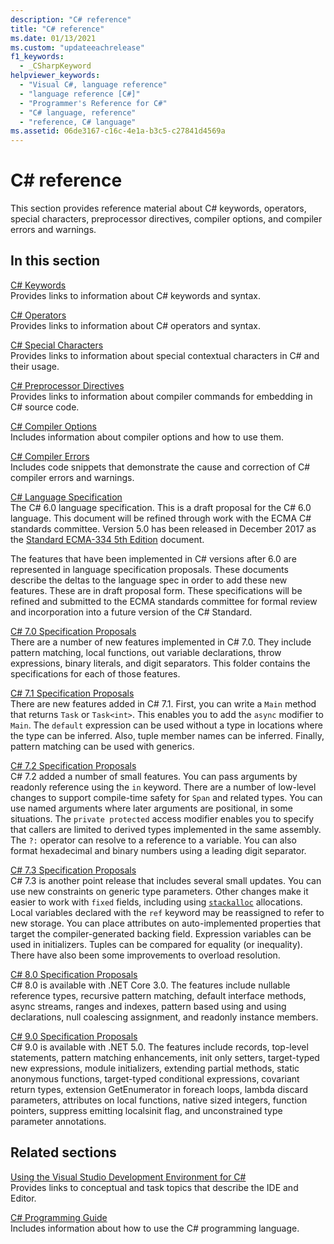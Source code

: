 ```yaml
---
description: "C# reference"
title: "C# reference"
ms.date: 01/13/2021
ms.custom: "updateeachrelease"
f1_keywords: 
  - _CSharpKeyword
helpviewer_keywords: 
  - "Visual C#, language reference"
  - "language reference [C#]"
  - "Programmer's Reference for C#"
  - "C# language, reference"
  - "reference, C# language"
ms.assetid: 06de3167-c16c-4e1a-b3c5-c27841d4569a
---
```

# C# reference

This section provides reference material about C# keywords, operators, special characters, preprocessor directives, compiler options, and compiler errors and warnings.  
  
## In this section

 [C# Keywords](./keywords/index.md)  
 Provides links to information about C# keywords and syntax.  
  
 [C# Operators](./operators/index.md)  
 Provides links to information about C# operators and syntax.  

 [C# Special Characters](./tokens/index.md)  
 Provides links to information about special contextual characters in C# and their usage.  

 [C# Preprocessor Directives](preprocessor-directives.md)  
 Provides links to information about compiler commands for embedding in C# source code.  
  
 [C# Compiler Options](./compiler-options/index.md)  
 Includes information about compiler options and how to use them.  
  
 [C# Compiler Errors](./compiler-messages/index.md)  
 Includes code snippets that demonstrate the cause and correction of C# compiler errors and warnings.  
  
 [C# Language Specification](~/_csharplang/spec/introduction.md)  
 The C# 6.0 language specification. This is a draft proposal for the C# 6.0 language. This document will be refined through work with the ECMA C# standards committee. Version 5.0 has been released in December 2017 as the [Standard ECMA-334 5th Edition](https://www.ecma-international.org/wp-content/uploads/ECMA-334_5th_edition_december_2017.pdf) document.

The features that have been implemented in C# versions after 6.0 are represented in language specification proposals. These documents describe the deltas to the language spec in order to add these new features. These are in draft proposal form. These specifications will be refined and submitted to the ECMA standards committee for formal review and incorporation into a future version of the C# Standard.

 [C# 7.0 Specification Proposals](~/_csharplang/proposals/csharp-7.0/pattern-matching.md)  
 There are a number of new features implemented in C# 7.0. They include pattern matching, local functions, out variable declarations, throw expressions, binary literals, and digit separators. This folder contains the specifications for each of those features.
  
 [C# 7.1 Specification Proposals](~/_csharplang/proposals/csharp-7.1/async-main.md)  
 There are new features added in C# 7.1. First, you can write a `Main` method that returns `Task` or `Task<int>`. This enables you to add the `async` modifier to `Main`. The `default` expression can be used without a type in locations where the type can be inferred. Also, tuple member names can be inferred. Finally, pattern matching can be used with generics.

 [C# 7.2 Specification Proposals](~/_csharplang/proposals/csharp-7.2/readonly-ref.md)  
 C# 7.2 added a number of small features. You can pass arguments by readonly reference using the `in` keyword. There are a number of low-level changes to support compile-time safety for `Span` and related types. You can use named arguments where later arguments are positional, in some situations. The `private protected` access modifier enables you to specify that callers are limited to derived types implemented in the same assembly. The `?:` operator can resolve to a reference to a variable. You can also format hexadecimal and binary numbers using a leading digit separator.

 [C# 7.3 Specification Proposals](~/_csharplang/proposals/csharp-7.3/blittable.md)  
 C# 7.3 is another point release that includes several small updates. You can use new constraints on generic type parameters. Other changes make it easier to work with `fixed` fields, including using [`stackalloc`](./operators/stackalloc.md) allocations. Local variables declared with the `ref` keyword may be reassigned to refer to new storage. You can place attributes on auto-implemented properties that target the compiler-generated backing field. Expression variables can be used in initializers. Tuples can be compared for equality (or inequality). There have also been some improvements to overload resolution.
  
 [C# 8.0 Specification Proposals](~/_csharplang/proposals/csharp-8.0/nullable-reference-types.md)  
 C# 8.0 is available with .NET Core 3.0. The features include nullable reference types, recursive pattern matching, default interface methods, async streams, ranges and indexes, pattern based using and using declarations, null coalescing assignment, and readonly instance members.

 [C# 9.0 Specification Proposals](~/_csharplang/proposals/csharp-9.0/records.md)  
 C# 9.0 is available with .NET 5.0. The features include records, top-level statements, pattern matching enhancements, init only setters, target-typed new expressions, module initializers, extending partial methods, static anonymous functions, target-typed conditional expressions, covariant return types, extension GetEnumerator in foreach loops, lambda discard parameters, attributes on local functions, native sized integers, function pointers, suppress emitting localsinit flag, and unconstrained type parameter annotations.

## Related sections  

 [Using the Visual Studio Development Environment for C#](/visualstudio/get-started/csharp)  
 Provides links to conceptual and task topics that describe the IDE and Editor.  
  
 [C# Programming Guide](../programming-guide/index.md)  
 Includes information about how to use the C# programming language.
